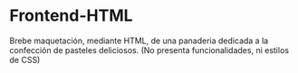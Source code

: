 # Frontend-HTML
Brebe maquetación, mediante HTML, de una panaderia dedicada a la confección de pasteles deliciosos.
(No presenta funcionalidades, ni estilos de CSS)
